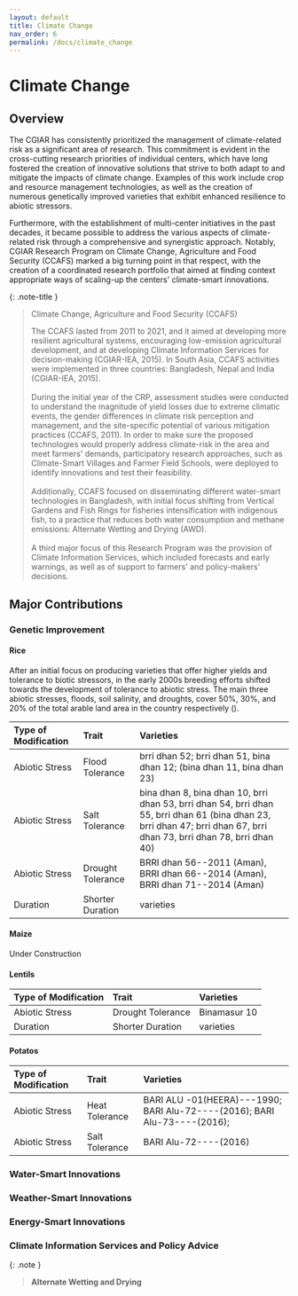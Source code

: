 ```yaml
---
layout: default
title: Climate Change
nav_order: 6
permalink: /docs/climate_change
---
```


# Climate Change
## Overview
The CGIAR has consistently prioritized the management of climate-related risk as a significant area of research. This commitment is evident in the cross-cutting research priorities of individual centers, which have long fostered the creation of innovative solutions that strive to both adapt to and mitigate the impacts of climate change. Examples of this work include crop and resource management technologies, as well as the creation of numerous genetically improved varieties that exhibit enhanced resilience to abiotic stressors.

Furthermore, with the establishment of multi-center initiatives in the past decades, it became possible to address the various aspects of climate-related risk through a comprehensive and synergistic approach. Notably, CGIAR Research Program on Climate Change, Agriculture and Food Security (CCAFS) marked a big turning point in that respect, with the creation of a coordinated research portfolio that aimed at finding context appropriate ways of scaling-up the centers' climate-smart innovations.

{: .note-title }
> Climate Change, Agriculture and Food Security (CCAFS)
> 
> The CCAFS lasted from 2011 to 2021, and it aimed at developing more resilient agricultural systems, encouraging low-emission agricultural development, and at developing Climate Information Services for decision-making (CGIAR-IEA, 2015). In South Asia, CCAFS activities were implemented in three countries: Bangladesh, Nepal and India (CGIAR-IEA, 2015).
> \
> \
> During the initial year of the CRP, assessment studies were conducted to understand the magnitude of yield losses due to extreme climatic events, the gender differences in climate risk perception and management, and the site-specific potential of various mitigation practices (CCAFS, 2011). In order to make sure the proposed technologies would properly address climate-risk in the area and meet farmers' demands, participatory research approaches, such as Climate-Smart Villages and Farmer Field Schools, were deployed to identify innovations and test their feasibility.
> \
> \
> Additionally, CCAFS focused on disseminating different water-smart technologies in Bangladesh, with initial focus shifting from Vertical Gardens and Fish Rings for fisheries intensification with indigenous fish, to a practice that reduces both water consumption and methane emissions: Alternate Wetting and Drying (AWD).
> \
> \
> A third major focus of this Research Program was the provision of Climate Information Services, which included forecasts and early warnings, as well as of support to farmers' and policy-makers' decisions.

## Major Contributions

### Genetic Improvement

#### Rice
After an initial focus on producing varieties that offer higher yields and tolerance to biotic stressors, in the early 2000s breeding efforts shifted towards the development of tolerance to abiotic stress. The main three abiotic stresses, floods, soil salinity, and droughts, cover 50%, 30%, and 20% of the total arable land area in the country respectively ().

| Type of Modification      | Trait         | Varieties |
|:-------------|:------------------|:------|
| Abiotic Stress | Flood Tolerance | brri dhan 52; brri dhan 51, bina dhan 12; (bina dhan 11, bina dhan 23)  |
| Abiotic Stress | Salt Tolerance   | bina dhan 8, bina dhan 10, brri dhan 53, brri dhan 54, brri dhan 55, brri dhan 61 (bina dhan 23, brri dhan 47; brri dhan 67, brri dhan 73, brri dhan 78, brri dhan 40) |
| Abiotic Stress | Drought Tolerance | BRRI dhan 56--2011 (Aman), BRRI dhan 66--2014 (Aman), BRRI dhan 71--2014 (Aman)|
| Duration | Shorter Duration | varieties  |

#### Maize
Under Construction

#### Lentils
| Type of Modification      | Trait         | Varieties |
|:-------------|:------------------|:------|
| Abiotic Stress | Drought Tolerance | Binamasur 10 |
| Duration | Shorter Duration | varieties  |

#### Potatos

| Type of Modification      | Trait         | Varieties |
|:-------------|:------------------|:------|
| Abiotic Stress | Heat Tolerance | BARI ALU -01(HEERA)---1990; BARI Alu-72----(2016); BARI Alu-73----(2016);  |
| Abiotic Stress | Salt Tolerance   | BARI Alu-72----(2016)|


### Water-Smart Innovations

### Weather-Smart Innovations

### Energy-Smart Innovations

### Climate Information Services and Policy Advice

{: .note }
> <b>Alternate Wetting and Drying </b>
